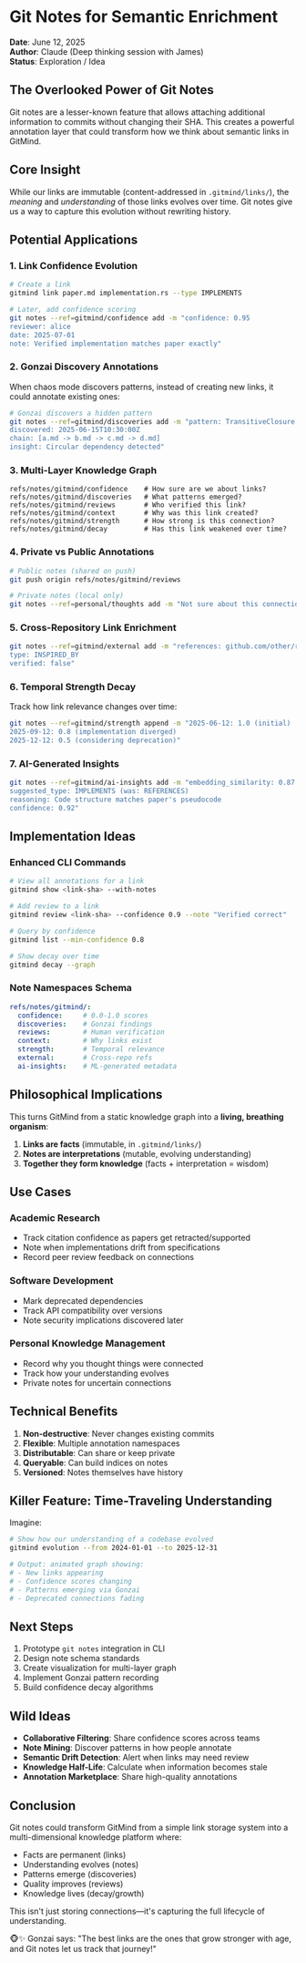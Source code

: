 # Git Notes for Semantic Enrichment

__Date__: June 12, 2025  
__Author__: Claude (Deep thinking session with James)  
__Status__: Exploration / Idea

## The Overlooked Power of Git Notes

Git notes are a lesser-known feature that allows attaching additional information to commits without changing their SHA. This creates a powerful annotation layer that could transform how we think about semantic links in GitMind.

## Core Insight

While our links are immutable (content-addressed in `.gitmind/links/`), the _meaning_ and _understanding_ of those links evolves over time. Git notes give us a way to capture this evolution without rewriting history.

## Potential Applications

### 1. Link Confidence Evolution

```bash
# Create a link
gitmind link paper.md implementation.rs --type IMPLEMENTS

# Later, add confidence scoring
git notes --ref=gitmind/confidence add -m "confidence: 0.95
reviewer: alice
date: 2025-07-01
note: Verified implementation matches paper exactly"
```

### 2. Gonzai Discovery Annotations

When chaos mode discovers patterns, instead of creating new links, it could annotate existing ones:

```bash
# Gonzai discovers a hidden pattern
git notes --ref=gitmind/discoveries add -m "pattern: TransitiveClosure
discovered: 2025-06-15T10:30:00Z
chain: [a.md -> b.md -> c.md -> d.md]
insight: Circular dependency detected"
```

### 3. Multi-Layer Knowledge Graph

```
refs/notes/gitmind/confidence    # How sure are we about links?
refs/notes/gitmind/discoveries   # What patterns emerged?
refs/notes/gitmind/reviews       # Who verified this link?
refs/notes/gitmind/context       # Why was this link created?
refs/notes/gitmind/strength      # How strong is this connection?
refs/notes/gitmind/decay         # Has this link weakened over time?
```

### 4. Private vs Public Annotations

```bash
# Public notes (shared on push)
git push origin refs/notes/gitmind/reviews

# Private notes (local only)
git notes --ref=personal/thoughts add -m "Not sure about this connection"
```

### 5. Cross-Repository Link Enrichment

```bash
git notes --ref=gitmind/external add -m "references: github.com/other/repo#3b18e512
type: INSPIRED_BY
verified: false"
```

### 6. Temporal Strength Decay

Track how link relevance changes over time:

```bash
git notes --ref=gitmind/strength append -m "2025-06-12: 1.0 (initial)
2025-09-12: 0.8 (implementation diverged)
2025-12-12: 0.5 (considering deprecation)"
```

### 7. AI-Generated Insights

```bash
git notes --ref=gitmind/ai-insights add -m "embedding_similarity: 0.87
suggested_type: IMPLEMENTS (was: REFERENCES)
reasoning: Code structure matches paper's pseudocode
confidence: 0.92"
```

## Implementation Ideas

### Enhanced CLI Commands

```bash
# View all annotations for a link
gitmind show <link-sha> --with-notes

# Add review to a link
gitmind review <link-sha> --confidence 0.9 --note "Verified correct"

# Query by confidence
gitmind list --min-confidence 0.8

# Show decay over time
gitmind decay --graph
```

### Note Namespaces Schema

```yaml
refs/notes/gitmind/:
  confidence:     # 0.0-1.0 scores
  discoveries:    # Gonzai findings
  reviews:        # Human verification
  context:        # Why links exist
  strength:       # Temporal relevance
  external:       # Cross-repo refs
  ai-insights:    # ML-generated metadata
```

## Philosophical Implications

This turns GitMind from a static knowledge graph into a __living, breathing organism__:

1. __Links are facts__ (immutable, in `.gitmind/links/`)
2. __Notes are interpretations__ (mutable, evolving understanding)
3. __Together they form knowledge__ (facts + interpretation = wisdom)

## Use Cases

### Academic Research

- Track citation confidence as papers get retracted/supported
- Note when implementations drift from specifications
- Record peer review feedback on connections

### Software Development  

- Mark deprecated dependencies
- Track API compatibility over versions
- Note security implications discovered later

### Personal Knowledge Management

- Record why you thought things were connected
- Track how your understanding evolves
- Private notes for uncertain connections

## Technical Benefits

1. __Non-destructive__: Never changes existing commits
2. __Flexible__: Multiple annotation namespaces
3. __Distributable__: Can share or keep private
4. __Queryable__: Can build indices on notes
5. __Versioned__: Notes themselves have history

## Killer Feature: Time-Traveling Understanding

Imagine:

```bash
# Show how our understanding of a codebase evolved
gitmind evolution --from 2024-01-01 --to 2025-12-31

# Output: animated graph showing:
# - New links appearing
# - Confidence scores changing  
# - Patterns emerging via Gonzai
# - Deprecated connections fading
```

## Next Steps

1. Prototype `git notes` integration in CLI
2. Design note schema standards
3. Create visualization for multi-layer graph
4. Implement Gonzai pattern recording
5. Build confidence decay algorithms

## Wild Ideas

- __Collaborative Filtering__: Share confidence scores across teams
- __Note Mining__: Discover patterns in how people annotate
- __Semantic Drift Detection__: Alert when links may need review
- __Knowledge Half-Life__: Calculate when information becomes stale
- __Annotation Marketplace__: Share high-quality annotations

## Conclusion

Git notes could transform GitMind from a simple link storage system into a multi-dimensional knowledge platform where:

- Facts are permanent (links)
- Understanding evolves (notes)
- Patterns emerge (discoveries)
- Quality improves (reviews)
- Knowledge lives (decay/growth)

This isn't just storing connections—it's capturing the full lifecycle of understanding.

🐵✨ Gonzai says: "The best links are the ones that grow stronger with age, and Git notes let us track that journey!"
